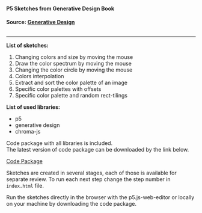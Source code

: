#### P5 Sketches from Generative Design Book
#### Source: [Generative Design](http://www.generative-gestaltung.de/2/ "Generative Design")

##

** **
**List of sketches:**

1. Changing colors and size by moving the mouse
2. Draw the color spectrum by moving the mouse
3. Changing the color circle by moving the mouse
4. Colors interpolation
5. Extract and sort the color palette of an image
6. Specific color palettes with offsets
7. Specific color palette and random rect-tilings


**List of used libraries:**
 
* p5  
* generative design  
* chroma-js 

Code package with all libraries is included.   
The latest version of code package can be downloaded by the link below.  

[Code Package](https://github.com/generative-design/Code-Package-p5.js/releases/latest "Code Package")

Sketches are created in several stages, each of those is available for separate review. To run each next step change the step number in `index.html` file.

Run the sketches directly in the browser with the p5.js-web-editor or locally on your machine by downloading the code package.
